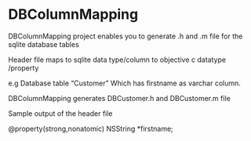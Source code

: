 DBColumnMapping
===============

DBColumnMapping project enables you to generate .h and .m file for the sqlite database tables

Header file maps to sqlite data type/column to objective c datatype /property 

e.g Database table “Customer” Which has firstname as varchar column.

DBColumnMapping generates DBCustomer.h and DBCustomer.m file

Sample output of the header file

@property(strong,nonatomic) NSString *firstname;
